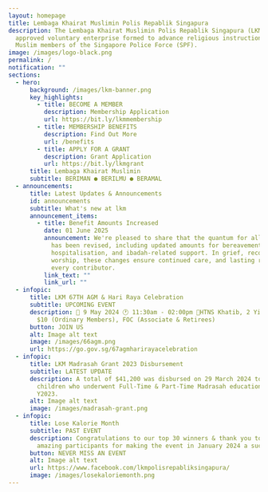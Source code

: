 ```yaml
---
layout: homepage
title: Lembaga Khairat Muslimin Polis Repablik Singapura
description: The Lembaga Khairat Muslimin Polis Repablik Singapura (LKM) is an
  approved voluntary enterprise formed to advance religious instruction among
  Muslim members of the Singapore Police Force (SPF).
image: /images/logo-black.png
permalink: /
notification: ""
sections:
  - hero:
      background: /images/lkm-banner.png
      key_highlights:
        - title: BECOME A MEMBER
          description: Membership Application
          url: https://bit.ly/lkmmembership
        - title: MEMBERSHIP BENEFITS
          description: Find Out More
          url: /benefits
        - title: APPLY FOR A GRANT
          description: Grant Application
          url: https://bit.ly/lkmgrant
      title: Lembaga Khairat Muslimin
      subtitle: BERIMAN ● BERILMU ● BERAMAL
  - announcements:
      title: Latest Updates & Announcements
      id: announcements
      subtitle: What's new at lkm
      announcement_items:
        - title: Benefit Amounts Increased
          date: 01 June 2025
          announcement: We're pleased to share that the quantum for all member benefits
            has been revised, including updated amounts for bereavement,
            hospitalisation, and ibadah-related support. In grief, recovery, or
            worship, these changes ensure continued care, and lasting reward for
            every contributor.
          link_text: ""
          link_url: ""
  - infopic:
      title: LKM 67TH AGM & Hari Raya Celebration
      subtitle: UPCOMING EVENT
      description: 📅 9 May 2024 🕐 11:30am - 02:00pm 📍HTNS Khatib, 2 Yishun Walk 💲
        $10 (Ordinary Members), FOC (Associate & Retirees)
      button: JOIN US
      alt: Image alt text
      image: /images/66agm.png
      url: https://go.gov.sg/67agmharirayacelebration
  - infopic:
      title: LKM Madrasah Grant 2023 Disbursement
      subtitle: LATEST UPDATE
      description: A total of $41,200 was disbursed on 29 March 2024 to 276 members'
        children who underwent Full-Time & Part-Time Madrasah education in
        Y2023.
      alt: Image alt text
      image: /images/madrasah-grant.png
  - infopic:
      title: Lose Kalorie Month
      subtitle: PAST EVENT
      description: Congratulations to our top 30 winners & thank you to all our
        amazing participants for making the event in January 2024 a success!
      button: NEVER MISS AN EVENT
      alt: Image alt text
      url: https://www.facebook.com/lkmpolisrepabliksingapura/
      image: /images/losekaloriemonth.png
---
```

